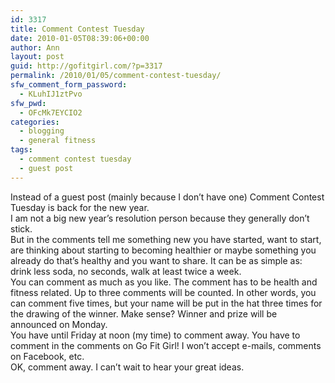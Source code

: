 ```yaml
---
id: 3317
title: Comment Contest Tuesday
date: 2010-01-05T08:39:06+00:00
author: Ann
layout: post
guid: http://gofitgirl.com/?p=3317
permalink: /2010/01/05/comment-contest-tuesday/
sfw_comment_form_password:
  - KLuhIJ1ztPvo
sfw_pwd:
  - OFcMk7EYCIO2
categories:
  - blogging
  - general fitness
tags:
  - comment contest tuesday
  - guest post
---
```

Instead of a guest post (mainly because I don&#8217;t have one) Comment Contest Tuesday is back for the new year.  
I am not a big new year&#8217;s resolution person because they generally don&#8217;t stick.  
But in the comments tell me something new you have started, want to start, are thinking about starting to becoming healthier or maybe something you already do that&#8217;s healthy and you want to share. It can be as simple as: drink less soda, no seconds, walk at least twice a week.  
You can comment as much as you like. The comment has to be health and fitness related. Up to three comments will be counted. In other words, you can comment five times, but your name will be put in the hat three times for the drawing of the winner. Make sense? Winner and prize will be announced on Monday.  
You have until Friday at noon (my time) to comment away. You have to comment in the comments on Go Fit Girl! I won&#8217;t accept e-mails, comments on Facebook, etc.  
OK, comment away. I can&#8217;t wait to hear your great ideas.